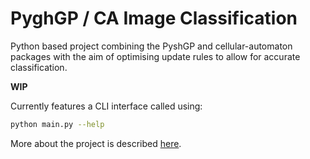 # PyghGP / CA Image Classification

<!-- <img src="https://github.com/tm224/PushGP-CA-Image-Class/blob/main/demo.gif" width="200" /> -->

Python based project combining the PyshGP and cellular-automaton packages with the aim of optimising update rules to allow for accurate classification.

**WIP**

Currently features a CLI interface called using:

```bash
python main.py --help
```

More about the project is described [here](https://drive.google.com/file/d/1SDqu89myb3vSqbaH_P2I0e0tadOXcyR1/view?usp=sharing).

